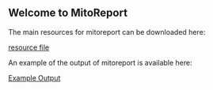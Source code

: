 ## Welcome to MitoReport

The main resources for mitoreport can be downloaded here:

[resource file](resources/resources.tgz)

An example of the output of mitoreport is available here:

[Example Output](examples/mitoreport-MITOREPORT-TEST-SAMPLE/index.html)


